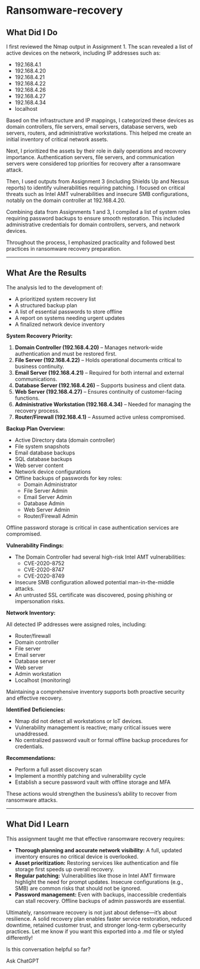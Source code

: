 # Ransomware-recovery

## What Did I Do

I first reviewed the Nmap output in Assignment 1. The scan revealed a list of active devices on the network, including IP addresses such as:

- 192.168.4.1  
- 192.168.4.20  
- 192.168.4.21  
- 192.168.4.22  
- 192.168.4.26  
- 192.168.4.27  
- 192.168.4.34  
- localhost  

Based on the infrastructure and IP mappings, I categorized these devices as domain controllers, file servers, email servers, database servers, web servers, routers, and administrative workstations. This helped me create an initial inventory of critical network assets.

Next, I prioritized the assets by their role in daily operations and recovery importance. Authentication servers, file servers, and communication servers were considered top priorities for recovery after a ransomware attack.

Then, I used outputs from Assignment 3 (including Shields Up and Nessus reports) to identify vulnerabilities requiring patching. I focused on critical threats such as Intel AMT vulnerabilities and insecure SMB configurations, notably on the domain controller at 192.168.4.20.

Combining data from Assignments 1 and 3, I compiled a list of system roles requiring password backups to ensure smooth restoration. This included administrative credentials for domain controllers, servers, and network devices.

Throughout the process, I emphasized practicality and followed best practices in ransomware recovery preparation.

---

## What Are the Results

The analysis led to the development of:

- A prioritized system recovery list  
- A structured backup plan  
- A list of essential passwords to store offline  
- A report on systems needing urgent updates  
- A finalized network device inventory  

**System Recovery Priority:**

1. **Domain Controller (192.168.4.20)** – Manages network-wide authentication and must be restored first.
2. **File Server (192.168.4.22)** – Holds operational documents critical to business continuity.
3. **Email Server (192.168.4.21)** – Required for both internal and external communications.
4. **Database Server (192.168.4.26)** – Supports business and client data.
5. **Web Server (192.168.4.27)** – Ensures continuity of customer-facing functions.
6. **Administrative Workstation (192.168.4.34)** – Needed for managing the recovery process.
7. **Router/Firewall (192.168.4.1)** – Assumed active unless compromised.

**Backup Plan Overview:**

- Active Directory data (domain controller)
- File system snapshots
- Email database backups
- SQL database backups
- Web server content
- Network device configurations
- Offline backups of passwords for key roles:
  - Domain Administrator  
  - File Server Admin  
  - Email Server Admin  
  - Database Admin  
  - Web Server Admin  
  - Router/Firewall Admin  

Offline password storage is critical in case authentication services are compromised.

**Vulnerability Findings:**

- The Domain Controller had several high-risk Intel AMT vulnerabilities:
  - CVE-2020-8752  
  - CVE-2020-8747  
  - CVE-2020-8749  
- Insecure SMB configuration allowed potential man-in-the-middle attacks.
- An untrusted SSL certificate was discovered, posing phishing or impersonation risks.

**Network Inventory:**

All detected IP addresses were assigned roles, including:

- Router/firewall  
- Domain controller  
- File server  
- Email server  
- Database server  
- Web server  
- Admin workstation  
- Localhost (monitoring)

Maintaining a comprehensive inventory supports both proactive security and effective recovery.

**Identified Deficiencies:**

- Nmap did not detect all workstations or IoT devices.
- Vulnerability management is reactive; many critical issues were unaddressed.
- No centralized password vault or formal offline backup procedures for credentials.

**Recommendations:**

- Perform a full asset discovery scan
- Implement a monthly patching and vulnerability cycle
- Establish a secure password vault with offline storage and MFA

These actions would strengthen the business’s ability to recover from ransomware attacks.

---

## What Did I Learn

This assignment taught me that effective ransomware recovery requires:

- **Thorough planning and accurate network visibility:** A full, updated inventory ensures no critical device is overlooked.
- **Asset prioritization:** Restoring services like authentication and file storage first speeds up overall recovery.
- **Regular patching:** Vulnerabilities like those in Intel AMT firmware highlight the need for prompt updates. Insecure configurations (e.g., SMB) are common risks that should not be ignored.
- **Password management:** Even with backups, inaccessible credentials can stall recovery. Offline backups of admin passwords are essential.

Ultimately, ransomware recovery is not just about defense—it’s about resilience. A solid recovery plan enables faster service restoration, reduced downtime, retained customer trust, and stronger long-term cybersecurity practices.
Let me know if you want this exported into a .md file or styled differently!







Is this conversation helpful so far?




Ask ChatGPT

